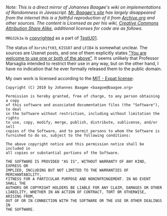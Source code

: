 _Note: This is a direct mirror of Johannes Baagøe's wiki on implementations of Randomness in Javascript. [Mr. Baagøe's site](http://baagoe.org/) has largely disappeared from the internet this is a faithful reproduction of it from [Archive.org](https://web.archive.org/web/20120124013936/http://baagoe.org/en/wiki/Better_random_numbers_for_javascript) and other sources. The content is Licensed as per his wiki, [Creative Commons Attribution Share Alike](http://creativecommons.org/licenses/by-sa/3.0/), additional licenses for code are as follows._

`MRG32k3a` is [copyrighted](http://www.iro.umontreal.ca/~simardr/testu01/copyright.html) as a part of [TestU01](http://www.iro.umontreal.ca/~simardr/testu01/tu01.html). 

The status of `Xorshift03`, `KISS07` and `LFIB4` is somewhat unclear. The sources are Usenet posts, and one of them explicitly states ["You
are welcome to use one or both of the above"](http://groups.google.com/group/comp.lang.fortran/msg/6edb8ad6ec5421a5). It seems unlikely that Professor Marsaglia intended to restrict their use in any way, but on the other hand, I have no indication that he ever formally released them to the public domain.

My own work is licensed according to the [MIT - Expat license](http://en.wikipedia.org/wiki/MIT_License):

    Copyright (C) 2010 by Johannes Baagøe <baagoe@baagoe.org>

    Permission is hereby granted, free of charge, to any person obtaining a copy
    of this software and associated documentation files (the "Software"), to deal
    in the Software without restriction, including without limitation the rights
    to use, copy, modify, merge, publish, distribute, sublicense, and/or sell
    copies of the Software, and to permit persons to whom the Software is
    furnished to do so, subject to the following conditions:

    The above copyright notice and this permission notice shall be included in
    all copies or substantial portions of the Software.

    THE SOFTWARE IS PROVIDED "AS IS", WITHOUT WARRANTY OF ANY KIND, EXPRESS OR
    IMPLIED, INCLUDING BUT NOT LIMITED TO THE WARRANTIES OF MERCHANTABILITY,
    FITNESS FOR A PARTICULAR PURPOSE AND NONINFRINGEMENT. IN NO EVENT SHALL THE
    AUTHORS OR COPYRIGHT HOLDERS BE LIABLE FOR ANY CLAIM, DAMAGES OR OTHER
    LIABILITY, WHETHER IN AN ACTION OF CONTRACT, TORT OR OTHERWISE, ARISING FROM,
    OUT OF OR IN CONNECTION WITH THE SOFTWARE OR THE USE OR OTHER DEALINGS IN
    THE SOFTWARE.